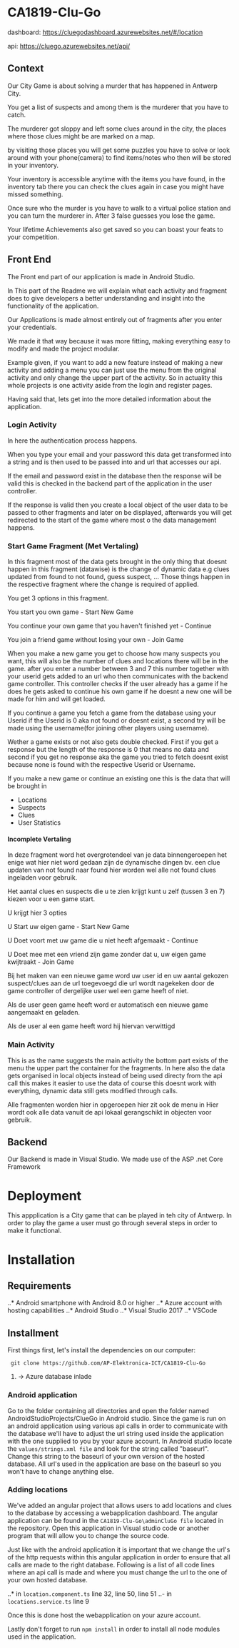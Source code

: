 # CA1819-Clu-Go


dashboard:
https://cluegodashboard.azurewebsites.net/#/location

api:
https://cluego.azurewebsites.net/api/

## Context

Our City Game is about solving a murder that has happened in Antwerp City.

You get a list of suspects and among them is the murderer that you have to catch.

The murderer got sloppy and left some clues around in the city, the places where those clues might be are marked on a map.

by visiting those places you will get some puzzles you have to solve or look around with your phone(camera) to find items/notes who then will be stored in your inventory.

Your inventory is accessible anytime with the items you have found, in the inventory tab there you can check the clues again in case you might have missed something.

Once sure who the murder is you have to walk to a virtual police station and you can turn the murderer in. 
After 3 false guesses you lose the game.

Your lifetime Achievements also get saved so you can boast your feats to your competition.


## Front End

The Front end part of our application is made in Android Studio. 

In This part of the Readme we will explain what each activity and fragment does to give developers a better understanding and insight into the functionality of the application.

Our Applications is made almost entirely out of fragments after you enter your credentials.

We made it that way because it was more fitting, making everything easy to modify and made the project modular. 

Example given, if you want to add a new feature instead of making a new activity and adding a menu you can just use the menu from the original activity and only change the upper part of the activity. So in actuality this whole projects is one activity aside from the login and register pages.

Having said that, lets get into the more detailed information about the application.

### Login Activity

In here the authentication process happens.

When you type your email and your password this data get transformed into a string and is then used to be passed into and url that accesses our api.

If the email and password exist in the database then the response will be valid this is checked in the backend part of the application in the user controller.

If the response is valid then you create a local object of the user data to be passed to other fragments and later on be displayed, afterwards you will get redirected to the start of the game where most o the data management happens.


### Start Game Fragment (Met Vertaling)

In this fragment most of the data gets brought in the only thing that doesnt happen in this fragment (datawise) is the change of dynamic data e.g clues updated from found to not found, guess suspect, ... Those things happen in the respective fragment where the change is required of applied.

You get 3 options in this fragment.

You start you own game - Start New Game

You continue your own game that you haven't finished yet - Continue

You join a friend game without losing your own - Join Game

When you make a new game you get to choose how many suspects you want, this will also be the number of clues and locations there will be in the game. after you enter a number between 3 and 7 this number together with your userid gets added to an url who then communicates with the backend game controller. This controller checks if the user already has a game if he does he gets asked to continue his own game if he doesnt a new one will be made for him and will get loaded.

If you continue a game you fetch a game from the database using your Userid if the Userid is 0 aka not found or doesnt exist, a second try will be made using the username(for joining other players using username).

Wether a game exists or not also gets double checked. First if you get a response but the length of the response is 0 that means no data and second if you get no response aka the game you tried to fetch doesnt exist because none is found with the respective Userid or Username.

If you make a new game or continue an existing one this is the data that will be brought in 

* Locations
* Suspects
* Clues 
* User Statistics

#### Incomplete Vertaling

In deze fragment word het overgrotendeel van je data binnengeroepen het enige wat hier niet word gedaan zijn de dynamische dingen bv. een clue updaten van not found naar found hier worden wel alle not found clues ingeladen voor gebruik.

Het aantal clues en suspects die u te zien krijgt kunt u zelf (tussen 3 en 7) kiezen voor u een game start.

U krijgt hier 3 opties

U Start uw eigen game - Start New Game

U Doet voort met uw game die u niet heeft afgemaakt - Continue

U Doet mee met een vriend zijn game zonder dat u, uw eigen game kwijtraakt - Join Game

Bij het maken van een nieuwe game word uw user id en uw aantal gekozen suspect/clues aan de url toegevoegd die url wordt nagekeken door de game controller of dergelijke user wel een game heeft of niet.

Als de user geen game heeft word er automatisch een nieuwe game aangemaakt en geladen.

Als de user al een game heeft word hij hiervan verwittigd

### Main Activity

This is as the name suggests the main activity the bottom part exists of the menu the upper part the container for the fragments.
In here also the data gets organised in local objects instead of being used directy from the api call this makes it easier to use the data of course this doesnt work with everything, dynamic data still gets modified through calls.

Alle fragmenten worden hier in opgeroepen hier zit ook de menu in
Hier wordt ook alle data vanuit de api lokaal gerangschikt in objecten voor gebruik.


## Backend

Our Backend is made in Visual Studio.
We made use of the ASP .net Core Framework
# Deployment
This appplication is a City game that can be played in teh city of Antwerp. In order to play the game a user must go through several steps in order to make it functional.

# Installation

## Requirements

..* Android smartphone with Android 8.0 or higher
..* Azure account with hosting capabilities
..* Android Studio
..* Visual Studio 2017
..* VSCode

## Installment
First things first, let's install the dependencies on our computer:
```
 git clone https://github.com/AP-Elektronica-ICT/CA1819-Clu-Go
```

1. -> Azure database inlade
### Android application

Go to the folder containing all directories and open the folder named AndroidStudioProjects/ClueGo in Android studio. Since the game is run on an android application using various api calls in order to communicate with the database we'll have to adjust the url string used inside the application with the one supplied to you by your azure account.
In Android studio locate the  ```values/strings.xml file``` and look for the string called "baseurl". Change this string to the baseurl of your own version of the hosted database. All url's used in the application are base on the baseurl so you won't have to change anything else.

### Adding locations

We've added an angular project that allows users to add locations and clues to the database by accessing a webapplication dashboard. The angular application can be found in the ```CA1819-Clu-Go\adminCluGo file``` located in the repository. Open this application in Visual studio code or another program that will allow you to change the source code. 

Just like with the android application it is important that we change the url's of the http requests within this angular application in order to ensure that all calls are made to the right database. Following is a list of all code lines where an api call is made and where you must change the url to the one of your own hosted database.

..* in ```location.component.ts``` line 32, line 50, line 51
..- in ```locations.service.ts``` line 9

Once this is done host the webapplication on your azure account.

Lastly don't forget to  run ```npm install``` in order to install all node modules used in the application.







